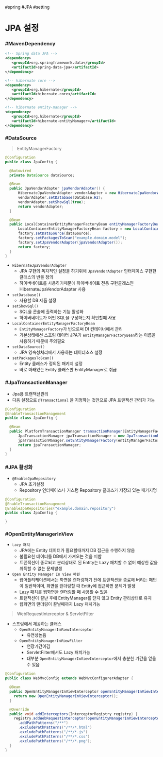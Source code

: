 \#spring #JPA #setting

# JPA 설정

### #MavenDependency

```xml
<!-- Spring data JPA -->
<dependency>
   <groupId>org.springframework.data</groupId>
   <artifactId>spring-data-jpa</artifactId>
</dependency>

<!-- hibernate core -->
<dependency>
   <groupId>org.hibernate</groupId>
   <artifactId>hibernate-core</artifactId>
</dependency>

<!-- hibernate entity-manager -->
<dependency>
   <groupId>org.hibernate</groupId>
   <artifactId>hibernate-entityManager</artifactId>
</dependency>
```



### #DataSource

> EntityManagerFactory

```java
@Configuration
public class JpaConfig {

  @Autowired
  private DataSource dataSource;

  @Bean
  public JpaVendorAdapter jpaVendorAdapter() {
      HibernateJpaVendorAdapter vendorAdapter = new HibernateJpaVendorAdapter();
      vendorAdapter.setDatabase(Database.H2);
      vendorAdapter.setShowSql(true);
      return vendorAdapter;
  }

  @Bean
  public LocalContainerEntityManagerFactoryBean entityManagerFactoryBean(DataSource dataSource) {
      LocalContainerEntityManagerFactoryBean factory = new LocalContainerEntityManagerFactoryBean();
      factory.setDataSource(dataSource);
      factory.setPackagesToScan("example.domain.model");
      factory.setJpaVendorAdapter(jpaVendorAdapter());
      return factory;
  }
}
```

- `HibernateJpaVendorAdapter`
  - JPA 구현의 독자적인 설정을 하기위해 `JpaVendorAdapter` 인터페이스 구현한 클래스의 빈을 정의
  - 하이버네이트를 사용하기때문에 하이버네이트 전용 구현클래스인 HibernateJpaVendorAdapter 사용
- `setDatabase()`
  - 사용할 DB 제품 설정
- `setShowSql()`
  - SQL을 콘솔에 출력하는 기능 활성화
  - 하이버네이트가 어떤 SQL을 구성하는지 확인할떄 사용
- `LocalContainerEntityManagerFactoryBean`
  - `EntityManagerFactory`가 빈으로써 DI 컨테이너에서 관리
  - 기본상태에선 스프링 데이터 JPA가 `entityManagerFactoryBean`라는 이름을 사용하기 때문에 주의필요
- `setDataSource()`
  - JPA 영속성처리에서 사용하는 데이터소스 설정
- `setPackagesToScan()`
  - Entity 클래스가 정의된 패키지 설정
  - 바로 아래있는 Entity 클래스만 EntityManager로 취급



### #JpaTransactionManager

- Jpa용 트랜잭션관리
- 다음 설정으로 `@Transactional` 을 지정하는 것만으로 JPA 트랜잭션 관리가 가능

```java
@Configuration
@EnableTransactionManagement
public class JpaConfig {

  @Bean
  public PlatformTransactionManager transactionManager(EntityManagerFactory entityManagerFactory) {
      JpaTransactionManager jpaTransactionManager = new JpaTransactionManager();
      jpaTransactionManager.setEntityManagerFactory(entityManagerFactory);
      return jpaTransactionManager;
  }
}
```



### #JPA 활성화

- `@EnableJpaRepository`
  - JPA 초기설정
  - Repository 인터페이스나 커스텀 Repository 클래스가 저장되 있는 패키지명

```java
@Configuration
@EnableTransactionManagement
@EnableJpaRepositories("example.domain.repository")
public class JpaConfig {

}
```



### #OpenEntityManagerInView

- `Lazy 패치`
  - JPA에는 Entity 데이터가 필요할때까지 DB 접근을 수행하지 않음
  - 불필요한 데이터를 DB에서 가져오는 것을 피함
  - 트랜잭션이 종료되고 분리상태로 된 Entity는 Lazy 패치할 수 없어 예상한 값을 취득할 수 없는 문제발생
- `Open Entity Manager In View 패턴`
  - 웹어플리케이션에서는 화면을 랜더링하기 전에 트랜잭션을 종료해 버리는 패턴이 일반적이며,
    화면을 랜더링할 때 Entity에 접근하면 문제가 발생
  - Lazy 패치를 웹화면을 랜더링할 때 사용할 수 있음
  - 트랜잭션이 끝난 후에  EntityManager를 닫지 않고 Entity 관리상태로 유지
  - 웹화면의 랜더링이 끝날때까지 Lazy 패치가능



> WebRequestInterceptor & ServletFilter

- 스프링에서 제공하는 클래스
  - `OpenEntityManagerInViewInterceptor`
    - 유연성높음
  - `OpenEntityManagerInViewFilter`
    - 연장기간이김
    - ServletFilter에서도 Lazy 패치가능
    - 대부분 `OpenEntityManagerInViewInterceptor`에서 충분한 기간을 얻을 수 있음

```java
@Configuration
public class WebMvcConfig extends WebMvcConfigurerAdapter {

  @Bean
  public OpenEntityManagerInViewInterceptor openEntityManagerInViewInterceptor() {
    return new OpenEntityManagerInViewInterceptor();
  }

  @Override
  public void addInterceptors(InterceptorRegistry registry) {
    registry.addWebRequestInterceptor(openEntityManagerInViewInterceptor())
      .addPathPatterns("/**")
      .excludePathPatterns("/**/*.html")
      .excludePathPatterns("/**/*.js")
      .excludePathPatterns("/**/*.css")
      .excludePathPatterns("/**/*.png");
  }
}
```

